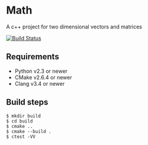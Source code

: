 # Math
A c++ project for two dimensional vectors and matrices

[![Build Status](https://travis-ci.org/guddii/math.svg?branch=master)](https://travis-ci.org/guddii/math)

## Requirements

- Python v2.3 or newer
- CMake v2.6.4 or newer
- Clang v3.4 or newer

## Build steps
```
$ mkdir build
$ cd build
$ cmake ..
$ cmake --build .
$ ctest -VV
```